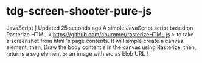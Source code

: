 # tdg-screen-shooter-pure-js
JavaScript ] Updated 25 seconds ago  A simple JavaScript script based on Rasterize HTML &lt; https://github.com/cburgmer/rasterizeHTML.js > to take a screenshot from html 's page contents.  It will simple create a canvas element, then, Draw the body content's in the canvas using Rasterize, then, returns a svg element or an image with src as blob URL !
